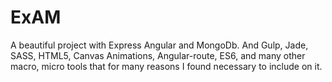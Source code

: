 # ExAM
A beautiful project with Express Angular and MongoDb. And Gulp, Jade, SASS, HTML5, Canvas Animations, Angular-route, ES6, and many other macro, micro tools that for many reasons I found necessary to include on it. 
